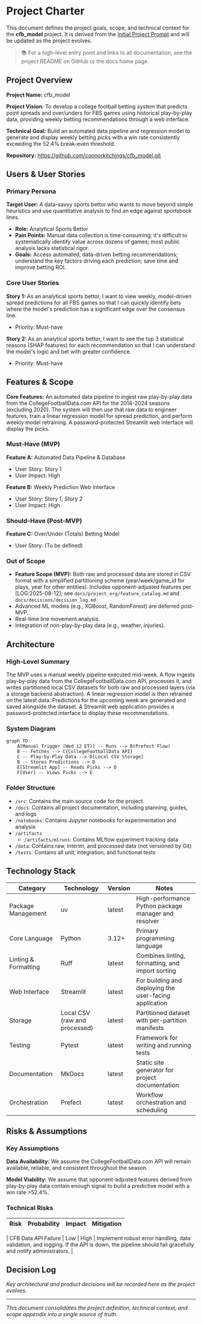 # Project Charter

This document defines the project goals, scope, and technical context for the **cfb_model** project.
It is derived from the [Initial Project Prompt](../planning/initial_prompt.md) and will be updated
as the project evolves.

> 📚 For a high-level entry point and links to all documentation, see the project README on GitHub
> or the docs home page.

## Project Overview

**Project Name:** cfb_model

**Project Vision:** To develop a college football betting system that predicts point spreads and
over/unders for FBS games using historical play-by-play data, providing weekly betting
recommendations through a web interface.

**Technical Goal:** Build an automated data pipeline and regression model to generate and display
weekly betting picks with a win rate consistently exceeding the 52.4% break-even threshold.

**Repository:** <https://github.com/connorkitchings/cfb_model.git>

## Users & User Stories

### Primary Persona

**Target User:** A data-savvy sports bettor who wants to move beyond simple heuristics and use
quantitative analysis to find an edge against sportsbook lines.

- **Role:** Analytical Sports Bettor
- **Pain Points:** Manual data collection is time-consuming; it's difficult to systematically
  identify value across dozens of games; most public analysis lacks statistical rigor.
- **Goals:** Access automated, data-driven betting recommendations; understand the key factors
  driving each prediction; save time and improve betting ROI.

### Core User Stories

**Story 1:** As an analytical sports bettor, I want to view weekly, model-driven spread predictions
for all FBS games so that I can quickly identify bets where the model's prediction has a significant
edge over the consensus line.

- Priority: Must-have

**Story 2:** As an analytical sports bettor, I want to see the top 3 statistical reasons (SHAP
features) for each recommendation so that I can understand the model's logic and bet with greater
confidence.

- Priority: Must-have

## Features & Scope

**Core Features:** An automated data pipeline to ingest raw play-by-play data from the
CollegeFootballData.com API for the 2014-2024 seasons (excluding 2020). The system will then use
that raw data to engineer features, train a linear regression model for spread prediction, and
perform weekly model retraining. A password-protected Streamlit web interface will display the picks.

### Must-Have (MVP)

**Feature A:** Automated Data Pipeline & Database

- User Story: Story 1
- User Impact: High

**Feature B:** Weekly Prediction Web Interface

- User Story: Story 1, Story 2
- User Impact: High

### Should-Have (Post-MVP)

**Feature C:** Over/Under (Totals) Betting Model

- User Story: (To be defined)

### Out of Scope

- **Feature Scope (MVP):** Both raw and processed data are stored in CSV format with a simplified
  partitioning scheme (year/week/game_id for plays, year for other entities).
  Includes opponent-adjusted features per [LOG:2025-08-12]; see
  `docs/project_org/feature_catalog.md` and `docs/decisions/decision_log.md`.
- Advanced ML models (e.g., XGBoost, RandomForest) are deferred post-MVP.
- Real-time line movement analysis.
- Integration of non-play-by-play data (e.g., weather, injuries).

## Architecture

### High-Level Summary

The MVP uses a manual weekly pipeline executed mid-week. A flow ingests play-by-play data from the
CollegeFootballData.com API, processes it, and writes partitioned local CSV datasets for both raw
and processed layers (via a storage backend abstraction). A linear regression model is then retrained
on the latest data. Predictions for the upcoming week are generated and saved alongside the dataset.
A Streamlit web application provides a password-protected interface to display these recommendations.

### System Diagram

```mermaid
graph TD
    A[Manual Trigger (Wed 12 ET)] -- Runs --> B(Prefect Flow)
    B -- Fetches --> C{CollegeFootballData API}
    C -- Play-by-Play Data --> D[Local CSV Storage]
    B -- Stores Predictions --> D
    E[Streamlit App] -- Reads Picks --> D
    F[User] -- Views Picks --> E
```

### Folder Structure

- `/src`: Contains the main source code for the project
- `/docs`: Contains all project documentation, including planning, guides, and logs
- `/notebooks`: Contains Jupyter notebooks for experimentation and analysis
- `/artifacts`
  - `/artifacts/mlruns`: Contains MLflow experiment tracking data
- `/data`: Contains raw, interim, and processed data (not versioned by Git)
- `/tests`: Contains all unit, integration, and functional tests

## Technology Stack

| Category             | Technology                    | Version | Notes                                                  |
| -------------------- | ----------------------------- | ------- | ------------------------------------------------------ |
| Package Management   | uv                            | latest  | High-performance Python package manager and resolver   |
| Core Language        | Python                        | 3.12+   | Primary programming language                           |
| Linting & Formatting | Ruff                          | latest  | Combines linting, formatting, and import sorting       |
| Web Interface        | Streamlit                     | latest  | For building and deploying the user-facing application |
| Storage              | Local CSV (raw and processed) | latest  | Partitioned dataset with per-partition manifests       |
| Testing              | Pytest                        | latest  | Framework for writing and running tests                |
| Documentation        | MkDocs                        | latest  | Static site generator for project documentation        |
| Orchestration        | Prefect                       | latest  | Workflow orchestration and scheduling                  |

## Risks & Assumptions

### Key Assumptions

**Data Availability:** We assume the CollegeFootballData.com API will remain available, reliable,
and consistent throughout the season.

**Model Viability:** We assume that opponent-adjusted features derived from play-by-play data
contain enough signal to build a predictive model with a win rate >52.4%.

### Technical Risks

| Risk | Probability | Impact | Mitigation |
| ---- | ----------- | ------ | ---------- |

<!-- markdownlint-disable-next-line MD013 -->

| CFB Data API Failure | Low | High | Implement robust error handling, data validation, and logging. If the API is down, the pipeline should fail gracefully and notify administrators. |

## Decision Log

_Key architectural and product decisions will be recorded here as the project evolves._

---

_This document consolidates the project definition, technical context, and scope appendix into a
single source of truth._
